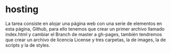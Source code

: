 # hosting
La tarea consiste en alojar una página web con una serie de elementos en esta página, Github, para ello tenemos que crear un primer archivo llamado index.html y cambiar el Branch de master a gh-pages, también tendremos que crear un archivo de licencia License y tres carpetas, la de images, la de scripts y la de styles.
